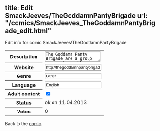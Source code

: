 title: Edit SmackJeeves/TheGoddamnPantyBrigade
url: "/comics/SmackJeeves_TheGoddamnPantyBrigade_edit.html"
---
Edit info for comic SmackJeeves/TheGoddamnPantyBrigade

<form name="comic" action="http://gaepostmail.appengine.com/comic" name="post">
<table class="comicinfo">
<tr>
<th>Description</th><td><textarea name="description">The Goddamn Panty Brigade are a group pop punk trouble-making girls who might just be the only *PROFESSIONAL* adventurers in the music industry.</textarea></td>
</tr>
<tr>
<th>Website</th><td><input type="text" name="url" value="http://thegoddamnpantybrigade.smackjeeves.com/comics/"/></td>
</tr>
<tr>
<th>Genre</th><td><input type="text" name="genre" value="Other"/></td>
</tr>
<tr>
<th>Language</th><td><input type="text" name="language" value="English"/></td>
</tr>
<tr>
<th>Adult content</th><td><input type="checkbox" name="adult" value="adult" checked="checked"/></td>
</tr>
<tr>
<th>Status</th><td>ok on 11.04.2013</td>
</tr>
<tr>
<th>Votes</th><td>0</div></td>
</tr>
</table>
</form>

Back to the [comic](/comics/SmackJeeves_TheGoddamnPantyBrigade.html).
